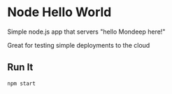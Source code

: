 # Node Hello World

Simple node.js app that servers "hello Mondeep here!"

Great for testing simple deployments to the cloud

## Run It

`npm start`
